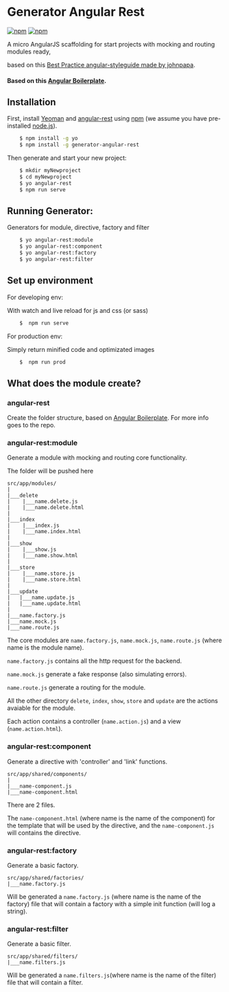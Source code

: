 # Generator Angular Rest


[![npm](https://img.shields.io/npm/dt/generator-angular-rest.svg?style=flat-square)](https://www.npmjs.com/package/generator-angular-rest)
[![npm](https://img.shields.io/npm/v/generator-angular-rest.svg?style=flat-square)](https://www.npmjs.com/package/generator-angular-rest)

A micro AngularJS scaffolding for start projects with mocking and routing modules ready,

based on this [Best Practice angular-styleguide made by johnpapa](https://github.com/johnpapa/angular-styleguide).

#### Based on this [Angular Boilerplate](https://github.com/damianopetrungaro/angular-boilerplate).

## Installation

First, install
[Yeoman](http://yeoman.io) and
[angular-rest](https://www.npmjs.com/package/generator-angular-rest) using [npm](https://www.npmjs.com/) (we assume you have pre-installed [node.js](https://nodejs.org/)).

```bash
    $ npm install -g yo
    $ npm install -g generator-angular-rest
```

Then generate and start your new project:

```bash
    $ mkdir myNewproject
    $ cd myNewproject
    $ yo angular-rest
    $ npm run serve
```

## Running Generator:

Generators for module, directive, factory and filter

```bash
	$ yo angular-rest:module
	$ yo angular-rest:component
	$ yo angular-rest:factory
	$ yo angular-rest:filter

```


## Set up environment

For developing env:

With watch and live reload for js and css (or sass)

```bash
	$  npm run serve
```

For production env:

Simply return minified code and optimizated images

```bash
	$  npm run prod
```

## What does the module create?

### angular-rest

Create the folder structure, based on [Angular Boilerplate](https://github.com/damianopetrungaro/angular-boilerplate).
For more info goes to the repo.

### angular-rest:module

Generate a module with mocking and routing core functionality.

The folder will be pushed here

    src/app/modules/
    |
    |___delete
    |    |___name.delete.js
    |    |___name.delete.html
    |
    |___index
    |    |___index.js
    |    |___name.index.html
    |
    |___show
    |    |___show.js
    |    |___name.show.html
    |
    |___store
    |    |___name.store.js
    |    |___name.store.html
    |
    |___update
    |   |___name.update.js
    |   |___name.update.html
    |
    |___name.factory.js
    |___name.mock.js
    |___name.route.js

The core modules are ```name.factory.js```, ```name.mock.js```, ```name.route.js``` (where name is the module name).

```name.factory.js``` contains all the http request for the backend.

```name.mock.js``` generate a fake response (also simulating errors).

```name.route.js``` generate a routing for the module.

All the other directory ```delete```, ```index```, ```show```, ```store``` and ```update``` are the actions avaiable for the module.

Each action contains a controller (```name.action.js```) and a view (```name.action.html```).



### angular-rest:component

Generate a directive with 'controller' and 'link' functions.

    src/app/shared/components/
    |
    |___name-component.js
    |___name-component.html

There are 2 files.

The ```name-component.html``` (where name is the name of the component) for the template that will be used by the directive, and the ```name-component.js``` will contains the directive.

### angular-rest:factory

Generate a basic factory.

    src/app/shared/factories/
    |___name.factory.js

Will be generated a ```name.factory.js``` (where name is the name of the factory) file that will contain a factory with a simple init function (will log a string).

### angular-rest:filter

Generate a basic filter.

    src/app/shared/filters/
    |___name.filters.js

Will be generated a ```name.filters.js```(where name is the name of the filter)  file that will contain a filter.
